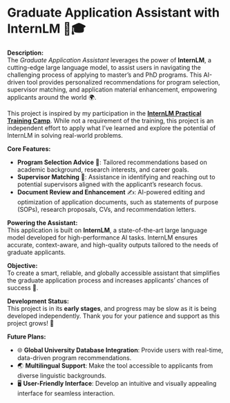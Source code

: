 # Graduate Application Assistant with InternLM 🤖🎓  

**Description:**  
The *Graduate Application Assistant* leverages the power of **InternLM**, a cutting-edge large language model, to assist users in navigating the challenging process of applying to master’s and PhD programs. This AI-driven tool provides personalized recommendations for program selection, supervisor matching, and application material enhancement, empowering applicants around the world 🌍.  

This project is inspired by my participation in the **[InternLM Practical Training Camp](https://github.com/InternLM/Tutorial)**. While not a requirement of the training, this project is an independent effort to apply what I’ve learned and explore the potential of InternLM in solving real-world problems. 

**Core Features:**  
- **Program Selection Advice** 🏫: Tailored recommendations based on academic background, research interests, and career goals.  
- **Supervisor Matching** 🤝: Assistance in identifying and reaching out to potential supervisors aligned with the applicant’s research focus.  
- **Document Review and Enhancement** ✍️: AI-powered editing and optimization of application documents, such as statements of purpose (SOPs), research proposals, CVs, and recommendation letters.  

**Powering the Assistant:**  
This application is built on **InternLM**, a state-of-the-art large language model developed for high-performance AI tasks. InternLM ensures accurate, context-aware, and high-quality outputs tailored to the needs of graduate applicants.  

**Objective:**  
To create a smart, reliable, and globally accessible assistant that simplifies the graduate application process and increases applicants’ chances of success 🚀.  

**Development Status:**  
This project is in its **early stages**, and progress may be slow as it is being developed independently.  Thank you for your patience and support as this project grows! 🙏  

**Future Plans:**  
- 🌐 **Global University Database Integration**: Provide users with real-time, data-driven program recommendations.  
- 🌏 **Multilingual Support**: Make the tool accessible to applicants from diverse linguistic backgrounds.  
- 🖥️ **User-Friendly Interface**: Develop an intuitive and visually appealing interface for seamless interaction.
